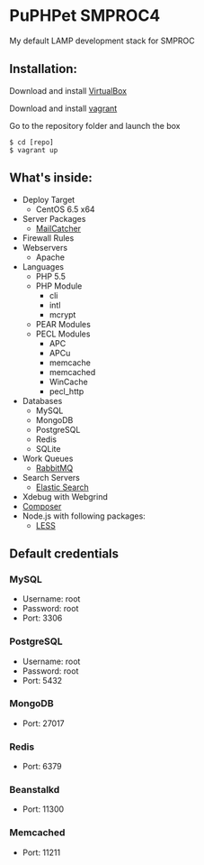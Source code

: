PuPHPet SMPROC4
===============

My default LAMP development stack for SMPROC

Installation:
-------------

Download and install [VirtualBox](http://www.virtualbox.org/)

Download and install [vagrant](http://vagrantup.com/)

Go to the repository folder and launch the box

    $ cd [repo]
    $ vagrant up

What's inside:
--------------
* Deploy Target
    * CentOS 6.5 x64
* Server Packages
    * [MailCatcher](http://mailcatcher.me/) 
* Firewall Rules
* Webservers
    * Apache
* Languages
    * PHP 5.5
    * PHP Module
        * cli
        * intl
        * mcrypt
    * PEAR Modules
    * PECL Modules
        * APC
        * APCu
        * memcache
        * memcached
        * WinCache
        * pecl_http
* Databases
    * MySQL
    * MongoDB
    * PostgreSQL
    * Redis
    * SQLite
* Work Queues
    * [RabbitMQ](http://www.rabbitmq.com/tutorials/tutorial-one-php.html)
* Search Servers
    * [Elastic Search](https://github.com/elasticsearch/elasticsearch-php)
* Xdebug with Webgrind
* [Composer](http://getcomposer.org/)
* Node.js with following packages:
    * [LESS](http://lesscss.org)

## Default credentials
### MySQL
* Username: root
* Password: root
* Port: 3306

### PostgreSQL
* Username: root
* Password: root
* Port: 5432

### MongoDB
* Port: 27017

### Redis
* Port: 6379

### Beanstalkd
* Port: 11300

### Memcached
* Port: 11211
